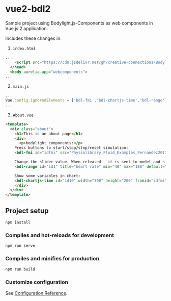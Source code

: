 # vue2-bdl2

Sample project using Bodylight.js-Components as web components in Vue.js 2 application.

Includes these changes in:
1) `index.html`
```html
...
    <script src="https://cdn.jsdelivr.net/gh/creative-connections/Bodylight.js-Components/dist/bodylight.bundle.js"></script>
  </head>
  <body aurelia-app="webcomponents">
...
```
2) `main.js`
```javascript
...
Vue.config.ignoredElements = ['bdl-fmi','bdl-chartjs-time','bdl-range']
...
```
3) `About.vue`
```html
<template>
  <div class="about">
    <h1>This is an about page</h1>
    <div>
      <p>bodylight components:</p>
    Press buttons to start/stop/step/reset simulation:
    <bdl-fmi id="idfmi" src="Physiolibrary_Fluid_Examples_Fernandez2013_PulsatileCirculation.js" fminame="Physiolibrary_Fluid_Examples_Fernandez2013_PulsatileCirculation" tolerance="0.000001" starttime="0" fstepsize="0.01" guid="{a786b906-f58b-4014-8c9b-5df08bd77f4b}" valuereferences="637534370" valuelabels="aorta.pressure" inputs="id1,16777329,1,60" inputlabels="heartRate.k"></bdl-fmi>

    Change the slider value. When released - it is sent to model and simulation is recalculated accordingly:
    <bdl-range id="id1" title="heart rate" min="40" max="180" default="60" step="1" maxlength="2"></bdl-range>

    Show some variables in chart:
    <bdl-chartjs-time id="id10" width="300" height="200" fromid="idfmi" labels="Pressure in Aorta" initialdata="" refindex="0" refvalues="1"></bdl-chartjs-time>
    </div>
  </div>
</template>

```

## Project setup
```
npm install
```

### Compiles and hot-reloads for development
```
npm run serve
```

### Compiles and minifies for production
```
npm run build
```

### Customize configuration
See [Configuration Reference](https://cli.vuejs.org/config/).
